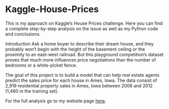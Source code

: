 # Kaggle-House-Prices
This is my approach on Kaggle’s House Prices challenge. Here you can find a complete step-by-step analysis on the issue as well as my Python code and conclusions.

Introduction
Ask a home buyer to describe their dream house, and they probably won’t begin with the height of the basement ceiling or the proximity to an east-west railroad. But this playground competition’s dataset proves that much more influences price negotiations than the number of bedrooms or a white-picket fence.

The goal of this project is to build a model that can help real estate agents predict the sales price for each house in Ames, Iowa. The data consist of 2,919 residential property sales in Ames, Iowa between 2006 and 2012 (1,460 in the training set).

For the full analysis go to my website page <a href = "https://medium.com/diogo-menezes-borges/project-2-predicting-house-prices-on-kaggle-989f1b0c4ef6">here</a>.
